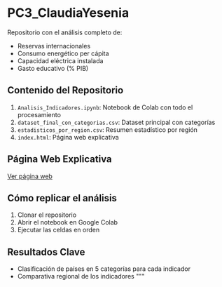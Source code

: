 # PC3_ClaudiaYesenia

Repositorio con el análisis completo de:
- Reservas internacionales
- Consumo energético per cápita
- Capacidad eléctrica instalada
- Gasto educativo (% PIB)

## Contenido del Repositorio

1. `Analisis_Indicadores.ipynb`: Notebook de Colab con todo el procesamiento
2. `dataset_final_con_categorias.csv`: Dataset principal con categorías
3. `estadisticos_por_region.csv`: Resumen estadístico por región
4. `index.html`: Página web explicativa

## Página Web Explicativa
[Ver página web](file:///E:/PC3_ClaudiaYesenia/PC3_ClaudiaYesenia.html)

## Cómo replicar el análisis
1. Clonar el repositorio
2. Abrir el notebook en Google Colab
3. Ejecutar las celdas en orden

## Resultados Clave
- Clasificación de países en 5 categorías para cada indicador
- Comparativa regional de los indicadores
"""

